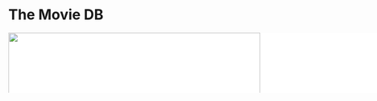 # The Movie DB

<div style="width:830px; background-color:white; height:120px; overflow:auto;">
        <div style="width: 2000px; height: 90px;">
            <img src="https://github.com/adriansergheev/tech-work-sample/blob/master/AppScreens/TheMovieAppMockup.png" width=500/>
    </div>

# Features
- [x] Home view: Shows list of movies could be filtered by popular or top rated by a segment
- [x] Movie details view: Shows details of a movie including the overview, genres and posters.
- [x] Pagination for movie lists
- [x] Memory caching for filtering: No extra requests are sent to backend when filter is changed if data already exists in memory.
- [x] Architecture: MVVM, protocol oriented, covering SOLID principles, inversion of control (dependency injection via protocols instead of concerete types), error handlings. 
- [x] Unit Test demonstration for movie details view model
- [x] UI Test demonstration


# Tech discussions

* Due to my UI/UX design experience we have discussed earlier, I used my budget for both tech and design parts to demonstrate both.  
  * Due to simplicity of the requirements no complex or advanced networking is been implemented and the shared `URLSession` has been used. Usually I go with using Almofire which was an overkill for this project.
  * For the binding between view and viewmodel I have used clousures.
  * There is no coordinator implemeted since there is very few navigations in the project. 
  * Dependency Injection: Please check the view models where there API services are injected as protocols instead of concerete types. So we can easily create fakes for our unit testing purposes.
  * I have put a few unit tests to just demonstrate the testability of the the view models but in a real project full unit test coverage for view models is preffered.
  * I have put a few UI tests to just demonstrate it but due to shortage of time I did not use mocked data and am testing against real data which should definitely be changed, thus I have put a TODO in code instead of putting more time than the budget. 
  * I have used storyboard and XIB for creating the most of UI parts but have also created the `LoadingView` programmatically to just demonstrate the preffered way of creating UIs for biggers teams to avoid conflicts.    

## How to run:
Clone the repo and open TheMovieDB.xcodeproj.
